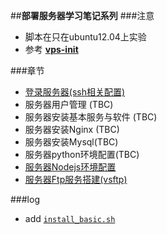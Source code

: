 ##**部署服务器学习笔记系列** 
###注意
- 脚本在只在ubuntu12.04上实验 
- 参考 **[vps-init](https://github.com/averagehuman/vps-init)** 


###章节
 - [登录服务器(ssh相关配置)](https://github.com/zs1621/ops/wiki/ops-%E7%99%BB%E5%BD%95%E6%9C%8D%E5%8A%A1%E5%99%A8(ssh))
 - 服务器用户管理 (TBC)
 - 服务器安装基本服务与软件 (TBC)
 - 服务器安装Nginx (TBC)
 - 服务器安装Mysql(TBC)
 - 服务器python环境配置(TBC)
 - [服务器Nodejs环境配置](https://github.com/zs1621/ops/blob/master/web_dev_env/init_node.markdown)
 - [服务器Ftp服务搭建(vsftp)](https://github.com/zs1621/ops/wiki/%E6%9C%8D%E5%8A%A1%E5%99%A8Ftp%E6%9C%8D%E5%8A%A1%E6%90%AD%E5%BB%BA(vsftp))


###log

 - add [`install_basic.sh`](https://github.com/zs1621/ops/blob/master/init_basic.sh)

